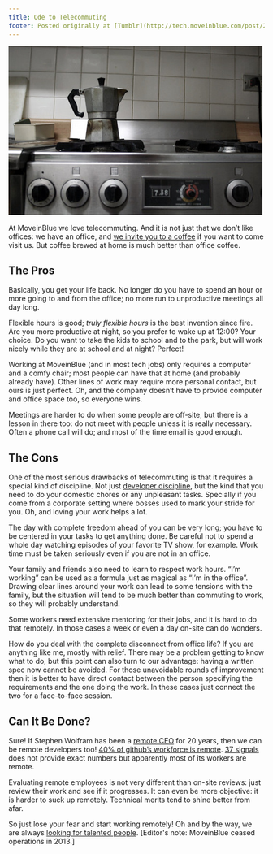 ```yaml
---
title: Ode to Telecommuting
footer: Posted originally at [Tumblr](http://tech.moveinblue.com/post/23699613812/ode-to-telecommuting) on 2012-05-24.
---
```


![Photo credit: [Gustav´s.](https://www.flickr.com/photos/gustavm/1558051592/)](pics/ode-to-telecommuting.jpg "La Cafetera")

At MoveinBlue we love telecommuting. And it is not just that we don’t like offices: we have an office, and [we invite you to a coffee](https://moveinblue.com/things-to-do/madrid/we-get-you-a-coffee) if you want to come visit us. But coffee brewed at home is much better than office coffee.

## The Pros

Basically, you get your life back. No longer do you have to spend an hour or more going to and from the office; no more run to unproductive meetings all day long.

Flexible hours is good; _truly flexible hours_ is the best invention since fire. Are you more productive at night, so you prefer to wake up at 12:00? Your choice. Do you want to take the kids to school and to the park, but will work nicely while they are at school and at night? Perfect!

Working at MoveinBlue (and in most tech jobs) only requires a computer and a comfy chair; most people can have that at home (and probably already have). Other lines of work may require more personal contact, but ours is just perfect. Oh, and the company doesn’t have to provide computer and office space too, so everyone wins.

Meetings are harder to do when some people are off-site, but there is a lesson in there too: do not meet with people unless it is really necessary. Often a phone call will do; and most of the time email is good enough.

## The Cons

One of the most serious drawbacks of telecommuting is that it requires a special kind of discipline. Not just [developer discipline](developer-discipline), but the kind that you need to do your domestic chores or any unpleasant tasks. Specially if you come from a corporate setting where bosses used to mark your stride for you. Oh, and loving your work helps a lot.

The day with complete freedom ahead of you can be very long; you have to be centered in your tasks to get anything done. Be careful not to spend a whole day watching episodes of your favorite TV show, for example. Work time must be taken seriously even if you are not in an office.

Your family and friends also need to learn to respect work hours. “I’m working” can be used as a formula just as magical as “I’m in the office”. Drawing clear lines around your work can lead to some tensions with the family, but the situation will tend to be much better than commuting to work, so they will probably understand.

Some workers need extensive mentoring for their jobs, and it is hard to do that remotely. In those cases a week or even a day on-site can do wonders.

How do you deal with the complete disconnect from office life? If you are anything like me, mostly with relief. There may be a problem getting to know what to do, but this point can also turn to our advantage: having a written spec now cannot be avoided. For those unavoidable rounds of improvement then it is better to have direct contact between the person specifying the requirements and the one doing the work. In these cases just connect the two for a face-to-face session.

## Can It Be Done?

Sure! If Stephen Wolfram has been a [remote CEO](http://blog.stephenwolfram.com/2012/03/the-personal-analytics-of-my-life/) for 20 years, then we can be remote developers too! [40% of github’s workforce is remote](http://gigaom.com/collaboration/tales-from-the-trenches-github/). [37 signals](http://37signals.com/svn/posts/3064-stop-whining-and-start-hiring-remote-workers) does not provide exact numbers but apparently most of its workers are remote.

Evaluating remote employees is not very different than on-site reviews: just review their work and see if it progresses. It can even be more objective: it is harder to suck up remotely. Technical merits tend to shine better from afar.

So just lose your fear and start working remotely! Oh and by the way, we are always [looking for talented people](http://tech.moveinblue.com/post/22610240077/help-wanted). [Editor's note: MoveinBlue ceased operations in 2013.]

